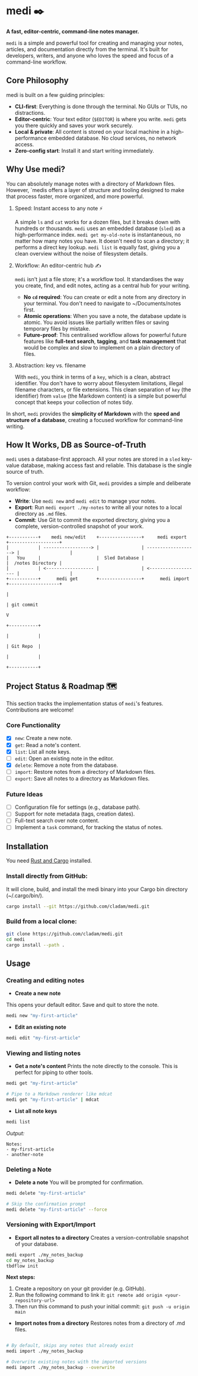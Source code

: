 # medi ✒️

**A fast, editor-centric, command-line notes manager.**

`medi` is a simple and powerful tool for creating and managing your notes, articles, and documentation directly from the terminal. It's built for developers, writers, and anyone who loves the speed and focus of a command-line workflow.

## Core Philosophy

medi is built on a few guiding principles:

- **CLI-first**: Everything is done through the terminal. No GUIs or TUIs, no distractions.
- **Editor-centric**: Your text editor (`$EDITOR`) is where you write. `medi` gets you there quickly and saves your work securely.
- **Local & private**: All content is stored on your local machine in a high-performance embedded database. No cloud services, no network access.
- **Zero-config start**: Install it and start writing immediately.

## Why Use medi?

You can absolutely manage notes with a directory of Markdown files. However, `medis offers a layer of structure and tooling designed to make that process faster, more organized, and more powerful.

1. Speed: Instant access to any note ⚡

   A simple `ls` and `cat` works for a dozen files, but it breaks down with hundreds or thousands. `medi` uses an embedded database (`sled`) as a high-performance index.
   `medi get my-old-note` is instantaneous, no matter how many notes you have. It doesn't need to scan a directory; it performs a direct key lookup.
   `medi list` is equally fast, giving you a clean overview without the noise of filesystem details.

2. Workflow: An editor-centric hub ✍️

   `medi` isn't just a file store; it's a workflow tool. It standardises the way you create, find, and edit notes, acting as a central hub for your writing.

   - **No `cd` required**: You can create or edit a note from any directory in your terminal. You don't need to navigate to ~/Documents/notes first.
   - **Atomic operations**: When you save a note, the database update is atomic. You avoid issues like partially written files or saving temporary files by mistake.
   - **Future-proof**: This centralised workflow allows for powerful future features like **full-text search**, **tagging**, and **task management** that would be complex and slow to implement on a plain directory of files.

3. Abstraction: key vs. filename

   With `medi`, you think in terms of a `key`, which is a clean, abstract identifier. You don't have to worry about filesystem limitations, illegal filename characters, or file extensions. This clean separation of `key` (the identifier) from `value` (the Markdown content) is a simple but powerful concept that keeps your collection of notes tidy.

In short, `medi` provides the **simplicity of Markdown** with the **speed and structure of a database**, creating a focused workflow for command-line writing.

## How It Works, DB as Source-of-Truth

`medi` uses a database-first approach. All your notes are stored in a `sled` key-value database, making access fast and reliable. This database is the single source of truth.

To version control your work with Git, `medi` provides a simple and deliberate workflow:

- **Write**: Use `medi new` and `medi edit` to manage your notes.
- **Export**: Run `medi export ./my-notes` to write all your notes to a local directory as `.md` files.
- **Commit**: Use Git to commit the exported directory, giving you a complete, version-controlled snapshot of your work.

```
+-----------+    medi new/edit    +----------------+     medi export      +-------------------+
|           | ------------------> |                | -------------------> |                   |
|   You     |                     |  Sled Database |                      |  /notes Directory |
|           | <------------------ |                | <------------------- |                   |
+-----------+      medi get       +----------------+      medi import     +-------------------+
                                                                                   |
                                                                                   | git commit
                                                                                   V
                                                                             +-----------+
                                                                             |           |
                                                                             | Git Repo  |
                                                                             |           |
                                                                             +-----------+
```

## Project Status & Roadmap 🗺️

This section tracks the implementation status of `medi`'s features. Contributions are welcome!

### Core Functionality

- [x] `new`: Create a new note.
- [x] `get`: Read a note's content.
- [x] `list`: List all note keys.
- [ ] `edit`: Open an existing note in the editor.
- [x] `delete`: Remove a note from the database.
- [ ] `import`: Restore notes from a directory of Markdown files.
- [ ] `export`: Save all notes to a directory as Markdown files.

### Future Ideas

- [ ] Configuration file for settings (e.g., database path).
- [ ] Support for note metadata (tags, creation dates).
- [ ] Full-text search over note content.
- [ ] Implement a `task` command, for tracking the status of notes.

## Installation

You need [Rust and Cargo](https://www.rust-lang.org/tools/install) installed.

### Install directly from GitHub:

It will clone, build, and install the medi binary into your Cargo bin directory (~/.cargo/bin/).

```bash
cargo install --git https://github.com/cladam/medi.git
```

### Build from a local clone:

```bash
git clone https://github.com/cladam/medi.git
cd medi
cargo install --path .
```

## Usage

### Creating and editing notes

- **Create a new note**

This opens your default editor. Save and quit to store the note.

```bash
medi new "my-first-article"
```

- **Edit an existing note**

```bash
medi edit "my-first-article"
```

### Viewing and listing notes

- **Get a note's content**
Prints the note directly to the console. This is perfect for piping to other tools.

```bash
medi get "my-first-article"

# Pipe to a Markdown renderer like mdcat
medi get "my-first-article" | mdcat
```

- **List all note keys**

```bash
medi list
```

_Output:_

```
Notes:
- my-first-article
- another-note
```

### Deleting a Note

- **Delete a note**
You will be prompted for confirmation.

```bash
medi delete "my-first-article"

# Skip the confirmation prompt
medi delete "my-first-article" --force
```

### Versioning with Export/Import

- **Export all notes to a directory**
Creates a version-controllable snapshot of your database.

```bash
medi export ./my_notes_backup
cd my_notes_backup
tbdflow init
```

**Next steps:**
1. Create a repository on your git provider (e.g. GitHub).
2. Run the following command to link it:
   `git remote add origin <your-repository-url>`
3. Then run this command to push your initial commit:
   `git push -u origin main`

- **Import notes from a directory**
Restores notes from a directory of .md files.

```bash

# By default, skips any notes that already exist
medi import ./my_notes_backup

# Overwrite existing notes with the imported versions
medi import ./my_notes_backup --overwrite
```
